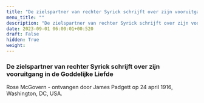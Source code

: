```yaml
---
title: "De zielspartner van rechter Syrick schrijft over zijn vooruitgang in de Goddelijke Liefde"
menu_title: ""
description: "De zielspartner van rechter Syrick schrijft over zijn vooruitgang in de Goddelijke Liefde"
date: 2023-09-01 06:00:01+00:520
draft: False
hidden: True
weight:
---
```

### De zielspartner van rechter Syrick schrijft over zijn vooruitgang in de Goddelijke Liefde

Rose McGovern - ontvangen door James Padgett op 24 april 1916, Washington, DC, USA.

